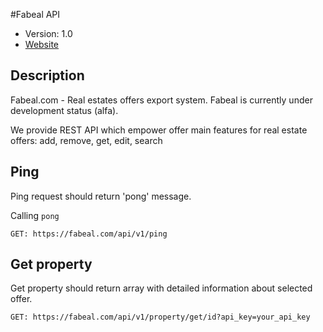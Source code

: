 #Fabeal API

* Version: 1.0
* [Website](https://fabeal.com/)

## Description

Fabeal.com - Real estates offers export system.
Fabeal is currently under development status (alfa).

We provide REST API which empower offer main features for real estate offers: add, remove, get, edit, search

## Ping

Ping request should return 'pong' message.

Calling `pong`

```
GET: https://fabeal.com/api/v1/ping
```

## Get property

Get property should return array with detailed information about selected offer.

```
GET: https://fabeal.com/api/v1/property/get/id?api_key=your_api_key
```